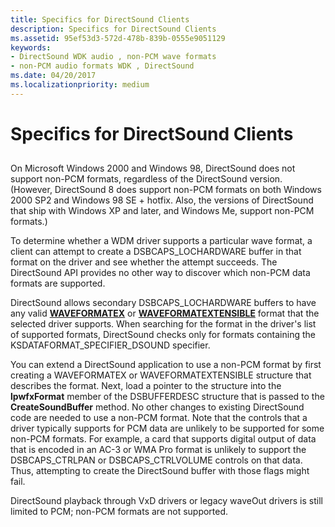 ```yaml
---
title: Specifics for DirectSound Clients
description: Specifics for DirectSound Clients
ms.assetid: 95ef53d3-572d-478b-839b-0555e9051129
keywords:
- DirectSound WDK audio , non-PCM wave formats
- non-PCM audio formats WDK , DirectSound
ms.date: 04/20/2017
ms.localizationpriority: medium
---
```


# Specifics for DirectSound Clients


## <span id="specifics_for_directsound_clients"></span><span id="SPECIFICS_FOR_DIRECTSOUND_CLIENTS"></span>


On Microsoft Windows 2000 and Windows 98, DirectSound does not support non-PCM formats, regardless of the DirectSound version. (However, DirectSound 8 does support non-PCM formats on both Windows 2000 SP2 and Windows 98 SE + hotfix. Also, the versions of DirectSound that ship with Windows XP and later, and Windows Me, support non-PCM formats.)

To determine whether a WDM driver supports a particular wave format, a client can attempt to create a DSBCAPS\_LOCHARDWARE buffer in that format on the driver and see whether the attempt succeeds. The DirectSound API provides no other way to discover which non-PCM data formats are supported.

DirectSound allows secondary DSBCAPS\_LOCHARDWARE buffers to have any valid [**WAVEFORMATEX**](https://docs.microsoft.com/windows/desktop/api/mmreg/ns-mmreg-twaveformatex) or [**WAVEFORMATEXTENSIBLE**](https://docs.microsoft.com/windows-hardware/drivers/ddi/content/ksmedia/ns-ksmedia-waveformatextensible) format that the selected driver supports. When searching for the format in the driver's list of supported formats, DirectSound checks only for formats containing the KSDATAFORMAT\_SPECIFIER\_DSOUND specifier.

You can extend a DirectSound application to use a non-PCM format by first creating a WAVEFORMATEX or WAVEFORMATEXTENSIBLE structure that describes the format. Next, load a pointer to the structure into the **lpwfxFormat** member of the DSBUFFERDESC structure that is passed to the **CreateSoundBuffer** method. No other changes to existing DirectSound code are needed to use a non-PCM format. Note that the controls that a driver typically supports for PCM data are unlikely to be supported for some non-PCM formats. For example, a card that supports digital output of data that is encoded in an AC-3 or WMA Pro format is unlikely to support the DSBCAPS\_CTRLPAN or DSBCAPS\_CTRLVOLUME controls on that data. Thus, attempting to create the DirectSound buffer with those flags might fail.

DirectSound playback through VxD drivers or legacy waveOut drivers is still limited to PCM; non-PCM formats are not supported.

 

 




